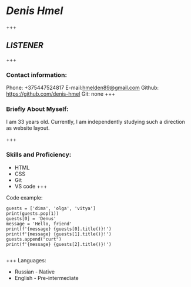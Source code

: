 # *Denis Hmel*
+++
## *LISTENER*
+++
### Contact information:

Phone: +375447524817
E-mail:hmelden89@gmail.com
Github: https://github.com/denis-hmel
Git: none
+++

### Briefly About Myself:

I am 33 years old. Currently, I am independently studying such a direction as website layout.

+++
### Skills and Proficiency:
* HTML
* CSS
* Git
* VS code
+++

Code example:

```
guests = ['dima', 'olga', 'vitya']
print(guests.pop(1))
guests[0] = 'Denus'
message = 'Hello, friend'
print(f'{message} {guests[0].title()}!')
print(f'{message} {guests[1].title()}!')
guests.append("curt")
print(f'{message} {guests[2].title()}!')


```
+++
Languages:
* Russian - Native
* English - Pre-intermediate
